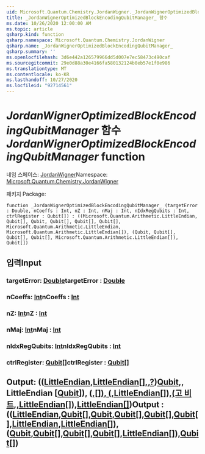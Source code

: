 ```yaml
---
uid: Microsoft.Quantum.Chemistry.JordanWigner._JordanWignerOptimizedBlockEncodingQubitManager_
title: _JordanWignerOptimizedBlockEncodingQubitManager_ 함수
ms.date: 10/26/2020 12:00:00 AM
ms.topic: article
qsharp.kind: function
qsharp.namespace: Microsoft.Quantum.Chemistry.JordanWigner
qsharp.name: _JordanWignerOptimizedBlockEncodingQubitManager_
qsharp.summary: ''
ms.openlocfilehash: 3d6e442a126579966dd5d007e7ec58473c490caf
ms.sourcegitcommit: 29e0d88a30e4166fa580132124b0eb57e1f0e986
ms.translationtype: MT
ms.contentlocale: ko-KR
ms.lasthandoff: 10/27/2020
ms.locfileid: "92714561"
---
```

# <a name="_jordanwigneroptimizedblockencodingqubitmanager_-function"></a><span data-ttu-id="c7ddf-102">_JordanWignerOptimizedBlockEncodingQubitManager_ 함수</span><span class="sxs-lookup"><span data-stu-id="c7ddf-102">_JordanWignerOptimizedBlockEncodingQubitManager_ function</span></span>

<span data-ttu-id="c7ddf-103">네임 스페이스: [JordanWigner](xref:Microsoft.Quantum.Chemistry.JordanWigner)</span><span class="sxs-lookup"><span data-stu-id="c7ddf-103">Namespace: [Microsoft.Quantum.Chemistry.JordanWigner](xref:Microsoft.Quantum.Chemistry.JordanWigner)</span></span>

<span data-ttu-id="c7ddf-104">패키지 [](https://nuget.org/packages/)</span><span class="sxs-lookup"><span data-stu-id="c7ddf-104">Package: [](https://nuget.org/packages/)</span></span>




```qsharp
function _JordanWignerOptimizedBlockEncodingQubitManager_ (targetError : Double, nCoeffs : Int, nZ : Int, nMaj : Int, nIdxRegQubits : Int, ctrlRegister : Qubit[]) : ((Microsoft.Quantum.Arithmetic.LittleEndian, Qubit[], Qubit, Qubit[], Qubit[], Qubit[], Microsoft.Quantum.Arithmetic.LittleEndian, Microsoft.Quantum.Arithmetic.LittleEndian[]), (Qubit, Qubit[], Qubit[], Qubit[], Microsoft.Quantum.Arithmetic.LittleEndian[]), Qubit[])
```


## <a name="input"></a><span data-ttu-id="c7ddf-105">입력</span><span class="sxs-lookup"><span data-stu-id="c7ddf-105">Input</span></span>

### <a name="targeterror--double"></a><span data-ttu-id="c7ddf-106">targetError: [Double](xref:microsoft.quantum.lang-ref.double)</span><span class="sxs-lookup"><span data-stu-id="c7ddf-106">targetError : [Double](xref:microsoft.quantum.lang-ref.double)</span></span>




### <a name="ncoeffs--int"></a><span data-ttu-id="c7ddf-107">nCoeffs: [Int](xref:microsoft.quantum.lang-ref.int)</span><span class="sxs-lookup"><span data-stu-id="c7ddf-107">nCoeffs : [Int](xref:microsoft.quantum.lang-ref.int)</span></span>




### <a name="nz--int"></a><span data-ttu-id="c7ddf-108">nZ: [Int](xref:microsoft.quantum.lang-ref.int)</span><span class="sxs-lookup"><span data-stu-id="c7ddf-108">nZ : [Int](xref:microsoft.quantum.lang-ref.int)</span></span>




### <a name="nmaj--int"></a><span data-ttu-id="c7ddf-109">nMaj: [Int](xref:microsoft.quantum.lang-ref.int)</span><span class="sxs-lookup"><span data-stu-id="c7ddf-109">nMaj : [Int](xref:microsoft.quantum.lang-ref.int)</span></span>




### <a name="nidxregqubits--int"></a><span data-ttu-id="c7ddf-110">nIdxRegQubits: [Int](xref:microsoft.quantum.lang-ref.int)</span><span class="sxs-lookup"><span data-stu-id="c7ddf-110">nIdxRegQubits : [Int](xref:microsoft.quantum.lang-ref.int)</span></span>




### <a name="ctrlregister--qubit"></a><span data-ttu-id="c7ddf-111">ctrlRegister: [Qubit](xref:microsoft.quantum.lang-ref.qubit)[]</span><span class="sxs-lookup"><span data-stu-id="c7ddf-111">ctrlRegister : [Qubit](xref:microsoft.quantum.lang-ref.qubit)[]</span></span>





## <a name="output--littleendianqubitqubitqubitqubitqubitlittleendianlittleendianqubitqubitqubitqubitlittleendianqubit"></a><span data-ttu-id="c7ddf-112">Output: (([LittleEndian](xref:Microsoft.Quantum.Arithmetic.LittleEndian),[LittleEndian](xref:microsoft.quantum.lang-ref.qubit)[[],,?](xref:microsoft.quantum.lang-ref.qubit))[Qubit](xref:microsoft.quantum.lang-ref.qubit),, LittleEndian [[Qubit](xref:microsoft.quantum.lang-ref.qubit)]), ([,](xref:microsoft.quantum.lang-ref.qubit)[][), (](xref:microsoft.quantum.lang-ref.qubit)[,](xref:microsoft.quantum.lang-ref.qubit)[LittleEndian](xref:Microsoft.Quantum.Arithmetic.LittleEndian)[]),[(고 비트](xref:microsoft.quantum.lang-ref.qubit),[,](xref:microsoft.quantum.lang-ref.qubit)[LittleEndian](xref:Microsoft.Quantum.Arithmetic.LittleEndian)[]),[LittleEndian](xref:Microsoft.Quantum.Arithmetic.LittleEndian)[[]](xref:microsoft.quantum.lang-ref.qubit))</span><span class="sxs-lookup"><span data-stu-id="c7ddf-112">Output : (([LittleEndian](xref:Microsoft.Quantum.Arithmetic.LittleEndian),[Qubit](xref:microsoft.quantum.lang-ref.qubit)[],[Qubit](xref:microsoft.quantum.lang-ref.qubit),[Qubit](xref:microsoft.quantum.lang-ref.qubit)[],[Qubit](xref:microsoft.quantum.lang-ref.qubit)[],[Qubit](xref:microsoft.quantum.lang-ref.qubit)[],[LittleEndian](xref:Microsoft.Quantum.Arithmetic.LittleEndian),[LittleEndian](xref:Microsoft.Quantum.Arithmetic.LittleEndian)[]),([Qubit](xref:microsoft.quantum.lang-ref.qubit),[Qubit](xref:microsoft.quantum.lang-ref.qubit)[],[Qubit](xref:microsoft.quantum.lang-ref.qubit)[],[Qubit](xref:microsoft.quantum.lang-ref.qubit)[],[LittleEndian](xref:Microsoft.Quantum.Arithmetic.LittleEndian)[]),[Qubit](xref:microsoft.quantum.lang-ref.qubit)[])</span></span>

